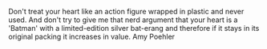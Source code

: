 

Don't treat your heart like an action figure wrapped in plastic and never used. And don't try to give me that nerd argument that your heart is a 'Batman' with a limited-edition silver bat-erang and therefore if it stays in its original packing it increases in value. Amy Poehler
